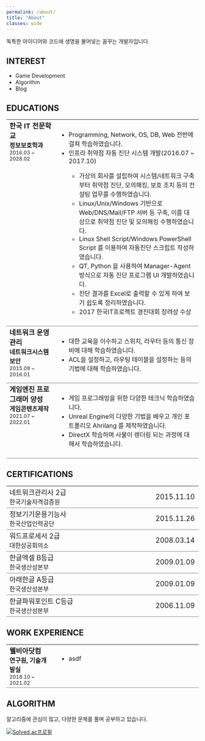 ```yaml
---
permalink: /about/
title: "About"
classes: wide
---
```


독특한 아이디어와 코드에 생명을 불어넣는 꿈꾸는 개발자입니다.

## INTEREST

* Game Development
* Algorithm 
* Blog

## EDUCATIONS

<table style="border-collapse:collapse;width:100%;">
  <tr style="border-bottom:1px solid grey;padding:10px;" valign="top">
    <td width="25%">
      <font size="4"><b>한국 IT 전문학교</b></font><br/> 
      <font size="3"><b>정보보호학과</b></font><br/> 
      <font size="2">2016.03 ~ 2028.02</font>
    </td>
    <td style="padding:10px;" width="100%">
      <ul>
        <li>Programming, Network, OS, DB, Web 전반에 걸쳐 학습하였습니다.</li>
        <li>인프라 취약점 자동 진단 시스템 개발(2016.07 ~ 2017.10)</li>
        <ul>
          <li>가상의 회사를 설립하여 시스템/네트워크 구축부터 취약점 진단, 모의해킹, 보호 조치 등의 컨설팅 업무를 수행하였습니다.</li>
          <li>Linux/Unix/Windows 기반으로 Web/DNS/Mail/FTP 서버 등 구축, 이를 대상으로 취약점 진단 및 모의해킹 수행하였습니다.</li>
          <li>Linux Shell Script/Windows PowerShell Script 를 이용하여 자동진단 스크립트 작성하였습니다.</li>
          <li>QT, Python 을 사용하여 Manager-Agent 방식으로 자동 진단 프로그램 UI 개발하였습니다.</li>
          <li>진단 결과를 Excel로 출력할 수 있게 하여 보기 쉽도록 정리하였습니다.</li>
          <li>2017 한국IT프로젝트 경진대회 장려상 수상</li>
        </ul>
      </ul>
    </td>
  </tr>
  <tr style="border-bottom:1px solid grey;padding:10px" valign="top">
    <td>
      <font size="4"><b>네트워크 운영관리</b></font><br/> 
      <font size="3"><b>네트워크시스템보안</b></font><br/> 
      <font size="2">2015.09 ~ 2016.01</font>
    </td>
    <td style="padding:10px;">
      <ul>
        <li> 대한 교육을 이수하고 스위치, 라우터 등의 통신 장비에 대해 학습하였습니다.</li>
        <li>ACL을 설정하고, 라우팅 테이블을 설정하는 등의 기법에 대해 학습하였습니다.</li>
      </ul>
    </td>
  </tr>
  <tr style="border-bottom:1px solid grey;padding:10px" valign="top">
    <td>
      <font size="4"><b>게임엔진 프로그래머 양성</b></font><br/> 
      <font size="3"><b>게임콘텐츠제작</b></font><br/> 
      <font size="2">2021.07 ~ 2022.01</font>
    </td>
    <td style="padding:10px;">
      <ul>
        <li>게임 프로그래밍을 위한 다양한 테크닉 학습하였습니다.</li>
        <li>Unreal Engine의 다양한 기법을 배우고 개인 포트폴리오 Ahrilang 를 제작하였습니다.</li>
        <li>DirectX 학습하며 사물이 렌더링 되는 과정에 대해서 학습하였습니다.</li>
      </ul>
    </td>
  </tr>
</table>


## CERTIFICATIONS

<table style="border-collapse:collapse;">
  <tr style="border-bottom:1px solid grey;padding:10px;">
    <td width="100%">
      <font size="4">네트워크관리사 2급</font><br/>
      <font size="3">한국기술자격검증원</font>
    </td>
    <td style="padding:10px;" width="30%">
      <font size="4">2015.11.10</font>
    </td>
  </tr>
  <tr style="border-bottom:1px solid grey;padding:10px">
    <td>
      <font size="4">정보기기운용기능사</font><br/>
      <font size="3">한국산업인력공단</font>
    </td>
    <td style="padding:10px;">
      <font size="4">2015.11.26</font>
    </td>
  </tr>
  <tr style="border-bottom:1px solid grey;padding:10px">
    <td>
      <font size="4">워드프로세서 2급</font><br/>
      <font size="3">대한상공회의소</font>
    </td>
    <td style="padding:10px;">
      <font size="4">2008.03.14</font>
    </td>
  </tr>
  <tr style="border-bottom:1px solid grey;padding:10px">
    <td>
      <font size="4">한글엑셀 B등급</font><br/>
      <font size="3">한국생산성본부</font>
    </td>
    <td style="padding:10px;">
      <font size="4">2009.01.09</font>
    </td>
  </tr>
  <tr style="border-bottom:1px solid grey;padding:10px">
    <td>
      <font size="4">아래한글 A등급</font><br/>
      <font size="3">한국생산성본부</font>
    </td>
    <td style="padding:10px;">
      <font size="4">2009.01.09</font>
    </td>
  </tr>
  <tr style="border-bottom:1px solid grey;padding:10px">
    <td>
      <font size="4">한글파워포인트 C등급</font><br/>
      <font size="3">한국생산성본부</font>
    </td>
    <td style="padding:10px;">
      <font size="4">2006.11.09</font>
    </td>
  </tr>
</table>

## WORK EXPERIENCE

<table style="border-collapse:collapse;">
  <tr style="border-bottom:1px solid grey;padding:10px;" valign="top">
    <td width="25%">
      <font size="4"><b>웰비아닷컴</b></font><br/> 
      <font size="3"><b>연구원, 기술개발실</b></font><br/> 
      <font size="2">2018.10 ~ 2021.02</font>
    </td>
    <td style="padding:10px;" width="75%">
      <ul>
        <li>asdf</li>
      </ul>
    </td>
  </tr>
</table>


## ALGORITHM

알고리즘에 관심이 많고, 다양한 문제를 풀며 공부하고 있습니다.

[![Solved.ac프로필](http://mazassumnida.wtf/api/v2/generate_badge?boj=megaton920)](https://solved.ac/megaton920)

